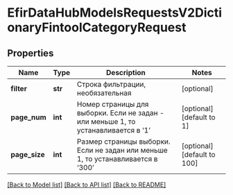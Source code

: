 # EfirDataHubModelsRequestsV2DictionaryFintoolCategoryRequest

## Properties
Name | Type | Description | Notes
------------ | ------------- | ------------- | -------------
**filter** | **str** | Строка фильтрации, необязательная | [optional] 
**page_num** | **int** | Номер страницы для выборки.  Если не задан - или меньше 1, то устанавливается в ‘1’ | [optional] [default to 1]
**page_size** | **int** | Размер страницы выборки.  Если не задан или меньше 1, то устанавливается в ‘300’ | [optional] [default to 100]

[[Back to Model list]](../README.md#documentation-for-models) [[Back to API list]](../README.md#documentation-for-api-endpoints) [[Back to README]](../README.md)

